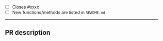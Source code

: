 <!-- Feel free to remove check-list items aren't relevant to your change -->

- [ ] Closes #xxxx
- [ ] New functions/methods are listed in `README.md`

---

## PR description

<!-- Write a brief note here what does your PR changes. -->
